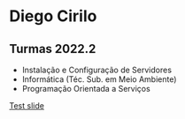 # Diego Cirilo
## Turmas 2022.2
- Instalação e Configuração de Servidores
- Informática (Téc. Sub. em Meio Ambiente)
- Programação Orientada a Serviços

[Test slide](slides/01-apresentacao-da-disciplina-e-introducao.html)
